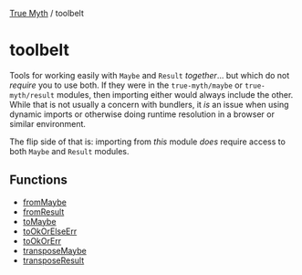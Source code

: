 [True Myth](../index.md) / toolbelt

# toolbelt

Tools for working easily with `Maybe` and `Result` *together*... but which do
not *require* you to use both. If they were in the `true-myth/maybe` or
`true-myth/result` modules, then importing either would always include the
other. While that is not usually a concern with bundlers, it *is* an issue
when using dynamic imports or otherwise doing runtime resolution in a browser
or similar environment.

The flip side of that is: importing from *this* module *does* require access
to both `Maybe` and `Result` modules.

## Functions

- [fromMaybe](functions/fromMaybe.md)
- [fromResult](functions/fromResult.md)
- [toMaybe](functions/toMaybe.md)
- [toOkOrElseErr](functions/toOkOrElseErr.md)
- [toOkOrErr](functions/toOkOrErr.md)
- [transposeMaybe](functions/transposeMaybe.md)
- [transposeResult](functions/transposeResult.md)
